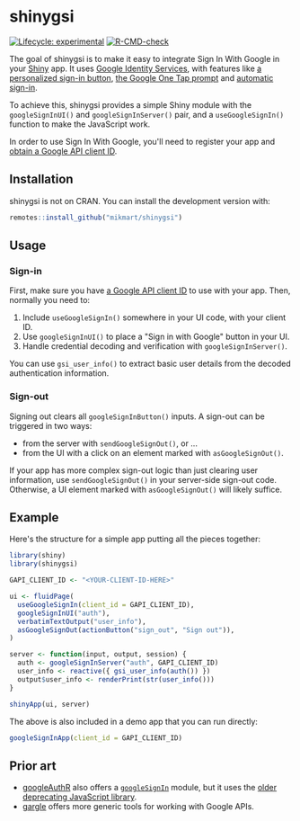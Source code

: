 
# shinygsi

<!-- badges: start -->
[![Lifecycle: experimental](https://img.shields.io/badge/lifecycle-experimental-orange.svg)](https://lifecycle.r-lib.org/articles/stages.html#experimental)
[![R-CMD-check](https://github.com/mikmart/shinygsi/workflows/R-CMD-check/badge.svg)](https://github.com/mikmart/shinygsi/actions)
<!-- badges: end -->

The goal of shinygsi is to make it easy to integrate Sign In With Google in your [Shiny](https://cran.r-project.org/package=shiny) app. It uses [Google Identity Services](https://developers.google.com/identity/gsi/web), with features like [a personalized sign-in button](https://developers.google.com/identity/gsi/web/guides/personalized-button), [the Google One Tap prompt](https://developers.google.com/identity/gsi/web/guides/features) and [automatic sign-in](https://developers.google.com/identity/gsi/web/guides/automatic-sign-in-sign-out).

To achieve this, shinygsi provides a simple Shiny module with the `googleSignInUI()` and `googleSignInServer()` pair, and a `useGoogleSignIn()` function to make the JavaScript work.

In order to use Sign In With Google, you'll need to register your app and [obtain a Google API client ID](https://developers.google.com/identity/gsi/web/guides/get-google-api-clientid).

## Installation

shinygsi is not on CRAN. You can install the development version with:

``` r
remotes::install_github("mikmart/shinygsi")
```

## Usage

### Sign-in

First, make sure you have [a Google API client ID](https://developers.google.com/identity/gsi/web/guides/get-google-api-clientid) to use with your app. Then, normally you need to:

1. Include `useGoogleSignIn()` somewhere in your UI code, with your client ID.
2. Use `googleSignInUI()` to place a "Sign in with Google" button in your UI.
3. Handle credential decoding and verification with `googleSignInServer()`.

You can use `gsi_user_info()` to extract basic user details from the decoded authentication information.

### Sign-out

Signing out clears all `googleSignInButton()` inputs. A sign-out can be triggered in two ways:

* from the server with `sendGoogleSignOut()`, or ...
* from the UI with a click on an element marked with `asGoogleSignOut()`.

If your app has more complex sign-out logic than just clearing user information,
use `sendGoogleSignOut()` in your server-side sign-out code. Otherwise, a UI element marked with `asGoogleSignOut()` will likely suffice.

## Example

Here's the structure for a simple app putting all the pieces together:

``` r
library(shiny)
library(shinygsi)

GAPI_CLIENT_ID <- "<YOUR-CLIENT-ID-HERE>"

ui <- fluidPage(
  useGoogleSignIn(client_id = GAPI_CLIENT_ID),
  googleSignInUI("auth"),
  verbatimTextOutput("user_info"),
  asGoogleSignOut(actionButton("sign_out", "Sign out")),
)

server <- function(input, output, session) {
  auth <- googleSignInServer("auth", GAPI_CLIENT_ID)
  user_info <- reactive({ gsi_user_info(auth()) })
  output$user_info <- renderPrint(str(user_info()))
}

shinyApp(ui, server)
```

The above is also included in a demo app that you can run directly:

``` r
googleSignInApp(client_id = GAPI_CLIENT_ID)
```

## Prior art

* [googleAuthR](https://cran.r-project.org/package=googleAuthR) also offers a [`googleSignIn`](https://code.markedmondson.me/googleAuthR/reference/googleSignIn.html) module, but it uses the [older deprecating JavaScript library](https://developers.googleblog.com/2021/08/gsi-jsweb-deprecation.html).
* [gargle](https://cran.r-project.org/package=gargle) offers more generic tools for working with Google APIs.

